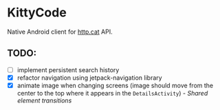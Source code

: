 # KittyCode

Native Android client for [http.cat](https://http.cat) API.

## TODO:

- [ ] implement persistent search history
- [x] refactor navigation using jetpack-navigation library
- [x] animate image when changing screens (image should move from the center to the top where it appears in the `DetailsActivity`) - *Shared element transitions*